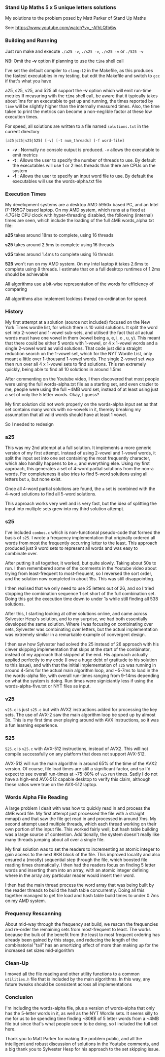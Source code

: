 ### Stand Up Maths 5 x 5 unique letters solutions

My solutions to the problem posed by Matt Parker of Stand Up Maths

See: https://www.youtube.com/watch?v=_-AfhLQfb6w


### Building and Running

Just run make and execute `./a25 -v`, `./s25 -v`, `./v25 -v` or `./525 -v`

NB: Omit the **-v** option if planning to use the `time` shell call

I've set the default compiler to `clang-12` in the Makefile, as this produces
the fastest executables in my testing, but edit the Makefile and switch to
`gcc` if that's what you have

a25, s25, v25, and 525 all support the **-v** option which will emit run-time metrics
If measuring with the `time` shell call, be aware that it typically takes about 1ms
for an executable to get up and running, the times reported by `time` will be slightly
higher than the internally measured times.  Also, the time taken to print the metrics
can become a non-neglible factor at these low execution times.

For speed, all solutions are written to a file named `solutions.txt` in the
current directory

`[a25|s25|v25|525] [-v] [-t num_threads] [-f word-file]`

- **-v** : Normally no console output is produced.  `-v` allows the executable to emit metrics
- **-t** : Allows the user to specify the number of threads to use.  By default the executables will use 1 or 2 less threads than there are CPUs on the system
- **-f** : Allows the user to specify an input word file to use.  By default the executables will use the words-alpha.txt file


### Execution Times

My development systems are a desktop AMD 5950x based PC, and an Intel i7-1165G7
based laptop. On my AMD system, which runs at a fixed at 4.7GHz CPU clock with
hyper-threading disabled, the following (internal) times are seen, which include
the loading of the full 4MB words_alpha.txt file:

**a25** takes around 18ms to complete, using 16 threads

**s25** takes around 2.5ms to complete using 16 threads

**v25** takes around 1.4ms to complete using 16 threads

**525** won't run on my AMD system.  On my Intel laptop it takes 2.6ms to complete
using 8 threads.  I estimate that on a full desktop runtimes of 1.2ms should be achievable

All algorithms use a bit-wise representation of the words for efficiency of comparing

All algorithms also implement lockless thread co-ordination for speed.


### History

My first attempt at a solution (source not included) focused on the New York Times
wordle list, for which there is 10 valid solutions.  It split the word set into
2-vowel and 1-vowel sub-sets, and utilised the fact that all actual words must have
one vowel in them (vowel being a, e, i, o , u, y).  This meant that there could be
either 5 words with 1-vowel, or 4 x 1-vowel words and a single 2-vowel word as
valid solutions.  That code just did a straight reduction search on the 1-vowel
set, which for the NYT Wordle List, only meant a little over 1-thousand 1-vowel
words.  The single 2-vowel set was then run over all 4 x 1-vowel sets to find
solutions.  This ran extremely quickly, being able to find all 10 solutions in
around 1.5ms

After commenting on the Youtube video, I then discovered that most people were
using the full words-alpha.txt file as a starting set, and even crazier to me,
people were using the full ~4MB word set, instead of at least using just a set
of only the 5 letter words. Okay, I guess?

My first solution did not work properly on the words-alpha input set as that set
contains many words with no-vowels in it, thereby breaking my assumption that
all valid words should have at least 1 vowel.

So I needed to redesign


### a25

This was my 2nd attempt at a full solution.  It implements a more generic version
of my first attempt.  Instead of using 2-vowel and 1-vowel words, it split the
input set into one set containing the most frequently character, which also
handily happens to be `a`, and everything else.  Using my first approach, this
generates a set of 4-word partial solutions from the non-a words.  For
completeness it also tries to find 5-word solutions using all letters but `a`,
but none exist.

Once all 4-word partial solutions are found, the `a` set is combined with the
4-word solutions to find all 5-word solutions.

This approach works very well and is very fast, but the idea of splitting the
input into multiple sets grew into my third solution attempt.


### s25

I've included `combos.c` which is non-functional pseudo-code that formed the
basis of `s25`.  I wrote a frequency implementation that originally ordered
all words from most the frequently occurring letter to the least.  This
approach produced just 9 word sets to represent all words and was easy to
combinate over.

After putting it all together, it worked, but quite slowly.  Taking about 50s
to run.  I then remembered some of the comments in the Youtube video about
trying from least-frequent to most-frequent, so I reversed the sort order, and
the solution now completed in about 15s.  This was still disappointing.

I then realised that we only need to use 25 letters out of 26, and so I tried
stopping the combination sequence 1 set short of the full combination set.
Doing this got the execution time down to under 1s while still finding all 538
solutions.

After this, I starting looking at other solutions online, and came across
Sylvester Hesp's solution, and to my surprise, we had both essentially developed
the same solution.  Where I was focusing on combinating over sets, Sylvester was
combinating over letters, but the actual implementation was extremely similar
in a remarkable example of convergent design.

I then saw how Sylvester had solved the 25 instead of 26 approach with his
clever skipping implementation that skips at the start of the combinator,
instead of my approach that skipped at the end.  His approach actually
applied perfectly to my code (I owe a huge debt of gratitude to his solution
to this issue), and with that the initial implementation of `s25` was running
in around 4-5ms for the actual main algorithm loop, and ~5-7ms to load in the
the words-alpha file, with overall run-times ranging from 9-14ms depending on
what the system is doing.  Run times were signiciantly less if using the
words-alpha-five.txt or NYT files as input.


### v25

`v25.c` is just `s25.c` but with AVX2 instructions added for processing the
key sets.  The use of AVX-2 saw the main algorithm loop be sped up by almost
3x.  This is my first time ever playing around with AVX instructions, so it
was a fun learning experience.


### 525

`525.c` is `v25.c` with AVX-512 instructions, instead of AVX2.  This will not
compile successfully on any platform that does not support AVX-512.

AVX-512 will run the main algorithm in around 65% of the time of the AVX2
version.  Of course, file load times are still a significant factor, and so
I'd expect to see overall run-times at ~75-80% of `v25` run times.  Sadly I
do not have a high-end AVX-512 capable desktop to verify this claim, although
these ratios were true on the AVX-512 laptop.


### Words Alpha File Reading

A large problem I dealt with was how to quickly read in and process the 4MB
word file.  My first attempt just processed the file with a straight mmap()
and that saw the file get read in and processed in around 7ms.  My second
attempt used multiple threads, which each thread working on their own portion
of the input file.  This worked fairly well, but hash table building was a
large source of contention. Additionally, the system doesn't really like
many threads jumping about all over a single file.

My final solution was to set the readers to incrementing an atomic integer to
gain access to the next 8KB block of the file.  This improved locality and
also ensured a (mostly) sequential step through the file, which boosted file
reading times dramatically.  I then had the readers focus on finding 5 letter
words and inserting them into an array, with an atomic integer defining where
in the array any particular reader would insert their word.

I then had the main thread process the word array that was being built by the
reader threads to build the hash table concurrently.  Doing all this together
managed to get file load and hash table build times to under 0.7ms on my AMD
system.


### Frequency Rescanning

About mid-way through the frequency set build, we rescan the frequencies and
re-order the remaining sets from most-frequent to least.  The works because
the bulk of the benefit from the least to most frequent ordering has already
been gained by this stage, and reducing the length of the combinatorial "tail"
has an amortizing effect of more than making up for the increased set sizes
mid-algorithm


### Clean-Up

I moved all the file reading and other utility functions to a common `utilities.h`
file that is included by the main algorithms.  In this way, any future tweaks
should be consistent across all implementations


### Conclusion

I'm including the words-alpha file, plus a version of words-alpha that only has
the 5-letter words in it, as well as the NYT Wordle sets.  It seems silly to me
for us to be spending time finding ~80KB of 5 letter words from a ~4MB file but
since that's what people seem to be doing, so I included the full set here.

Thank you to Matt Parker for making the problem public, and all the intelligent
and robust discussion of solutions in the Youtube comments, and a big thank you
to Sylvester Hesp for his approach to the set skipping issue.
